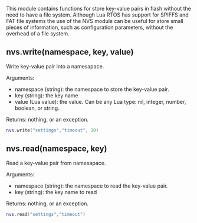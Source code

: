 This module contains functions for store key-value pairs in flash without the need to have a file system. Although Lua RTOS has support for SPIFFS and FAT file systems the use of the NVS module can be useful for store small pieces of information, such as configuration parameters, without the overhead of a file system.

## nvs.write(namespace, key, value)

Write key-value pair into a namesapace.

Arguments:

* namespace (string): the namespace to store the key-value pair.
* key (string): the key name
* value (Lua value): the value. Can be any Lua type: nil, integer, number, boolean, or string.

Returns: nothing, or an exception.

```lua
nvs.write("settings","timeout", 10)
```


## nvs.read(namespace, key)

Read a key-value pair from namesapace.

Arguments:

* namespace (string): the namespace to read the key-value pair.
* key (string): the key name to read

Returns: nothing, or an exception.

```lua
nvs.read("settings","timeout")
```